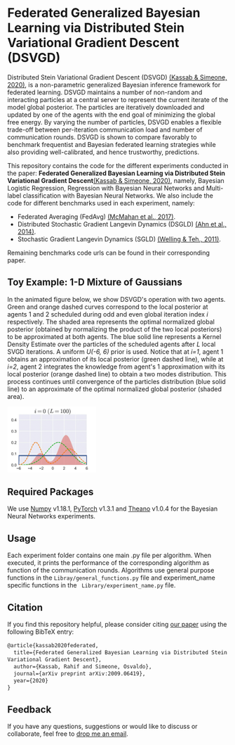 # Federated Generalized Bayesian Learning via Distributed Stein Variational Gradient Descent (DSVGD)

Distributed Stein Variational Gradient Descent (DSVGD) [(Kassab & Simeone, 2020)](https://arxiv.org/pdf/2009.06419.pdf), is a non-parametric generalized Bayesian inference framework for federated learning. 
DSVGD maintains a number of non-random and interacting particles at a central server to represent the current iterate of the model global posterior. 
The particles are iteratively downloaded and updated by one of the agents with the end goal of minimizing the global free energy. 
By varying the number of particles, DSVGD enables a flexible trade-off between per-iteration communication load and number of communication rounds. 
DSVGD is shown to compare favorably to benchmark frequentist and Bayesian federated learning strategies while also providing well-calibrated, and hence trustworthy, predictions.


This repository contains the code for the different experiments conducted in the paper: 
**Federated Generalized Bayesian Learning via Distributed Stein Variational Gradient Descent**[(Kassab & Simeone, 2020)](https://arxiv.org/pdf/2009.06419.pdf), namely, Bayesian Logistic Regression, Regression
with Bayesian Neural Networks and Multi-label classification with Bayesian Neural Networks. We also include the code for different benchmarks used in each experiment, namely:
- Federated Averaging (FedAvg) [(McMahan et al., 2017)](http://proceedings.mlr.press/v54/mcmahan17a/mcmahan17a.pdf).
- Distributed Stochastic Gradient Langevin Dynamics (DSGLD) [(Ahn et al., 2014)](http://proceedings.mlr.press/v32/ahn14.pdf).
- Stochastic Gradient Langevin Dynamics (SGLD) [(Welling & Teh., 2011)](http://www.icml-2011.org/papers/398_icmlpaper.pdf).

Remaining benchmarks code urls can be found in their corresponding paper.

## Toy Example: 1-D Mixture of Gaussians
In the animated figure below, we show DSVGD's operation with two agents. Green and orange dashed curves correspond to the local posterior at agents 1 and 2 scheduled during odd and even global iteration index *i* respectively. 
The shaded area represents the optimal normalized 
global posterior (obtained by normalizing the product of the two local posteriors) to be approximated at both agents. The blue solid line represents a Kernel Density Estimate
over the particles of the scheduled agents after *L* local SVGD iterations. A uniform *U(-6, 6)* prior is used. Notice that at *i=1*, agent 1 obtains an approximation of its 
local posterior (green dashed line), while at *i=2*, agent 2 integrates the knowledge from agent's 1 approximation with its local posterior (orange dashed line) to obtain a two modes distribution. 
This process continues until convergence of the particles distribution (blue solid line) to an approximate of the optimal normalized global posterior (shaded area).

<img src="data/1Dtoygaussian.gif" width="40%">

## Required Packages
We use [Numpy](https://numpy.org/install/) v1.18.1, [PyTorch](https://pytorch.org/get-started/locally/) v1.3.1 and [Theano](http://deeplearning.net/software/theano/install.html) v1.0.4 for the Bayesian Neural Networks experiments.

## Usage
Each experiment folder contains one main .py file per algorithm. When executed, it prints the performance of the corresponding algorithm as function of the communication rounds. 
Algorithms use general purpose functions in the ```Libray/general_functions.py``` file and experiment_name specific functions in the ``` Library/experiment_name.py``` file.

## Citation
If you find this repository helpful, please consider citing [our paper](https://arxiv.org/pdf/2009.06419.pdf) using the following BibTeX entry:
```
@article{kassab2020federated,
  title={Federated Generalized Bayesian Learning via Distributed Stein Variational Gradient Descent},
  author={Kassab, Rahif and Simeone, Osvaldo},
  journal={arXiv preprint arXiv:2009.06419},
  year={2020}
}
```

## Feedback
If you have any questions, suggestions or would like to discuss or collaborate, feel free to [drop me an email](rahif.kassab@kcl.ac.uk).

